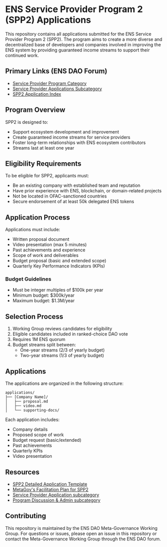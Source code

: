 # ENS Service Provider Program 2 (SPP2) Applications

This repository contains all applications submitted for the ENS Service Provider Program 2 (SPP2). The program aims to create a more diverse and decentralized base of developers and companies involved in improving the ENS system by providing guaranteed income streams to support their continued work.

## Primary Links (ENS DAO Forum)

- [Service Provider Program Category](https://discuss.ens.domains/c/service-provider-program/75)
- [Service Provider Applications Subcategory](https://discuss.ens.domains/c/service-provider-program/service-provider-applications/76)
- [SPP2 Application Index](https://discuss.ens.domains/t/spp2-application-index/20495/4)

## Program Overview

SPP2 is designed to:

- Support ecosystem development and improvement
- Create guaranteed income streams for service providers
- Foster long-term relationships with ENS ecosystem contributors
- Streams last at least one year

## Eligibility Requirements

To be eligible for SPP2, applicants must:

- Be an existing company with established team and reputation
- Have prior experience with ENS, blockchain, or domain-related projects
- Not be located in OFAC-sanctioned countries
- Secure endorsement of at least 50k delegated ENS tokens

## Application Process

Applications must include:

- Written proposal document
- Video presentation (max 5 minutes)
- Past achievements and experience
- Scope of work and deliverables
- Budget proposal (basic and extended scope)
- Quarterly Key Performance Indicators (KPIs)

### Budget Guidelines

- Must be integer multiples of $100k per year
- Minimum budget: $300k/year
- Maximum budget: $1.3M/year

## Selection Process

1. Working Group reviews candidates for eligibility
2. Eligible candidates included in ranked-choice DAO vote
3. Requires 1M ENS quorum
4. Budget streams split between:
   - One-year streams (2/3 of yearly budget)
   - Two-year streams (1/3 of yearly budget)

## Applications

The applications are organized in the following structure:

```
applications/
├── [Company Name]/
│   ├── proposal.md
│   ├── video.md
│   └── supporting-docs/
```

Each application includes:

- Company details
- Proposed scope of work
- Budget request (basic/extended)
- Past achievements
- Quarterly KPIs
- Video presentation

## Resources

- [SPP2 Detailed Application Template](https://discuss.ens.domains/t/spp2-company-detailed-application-template/20341/2)
- [MetaGov's Facilitation Plan for SPP2](https://discuss.ens.domains/t/metagov-s-facilitation-plan-for-spp2/20340)
- [Service Provider Application subcategory](https://discuss.ens.domains/c/service-provider-program/service-provider-applications/76)
- [Program Discussion & Admin subcategory](https://discuss.ens.domains/c/service-provider-program/program-discussion-and-admin/78)

## Contributing

This repository is maintained by the ENS DAO Meta-Governance Working Group. For questions or issues, please open an issue in this repository or contact the Meta-Governance Working Group through the ENS DAO forum.
